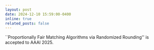 ```yaml
---
layout: post
date: 2024-12-10 15:59:00-0400
inline: true
related_posts: false
---
```


``Proportionally Fair Matching Algorithms via Randomized Rounding'' is accepted to AAAI 2025.


